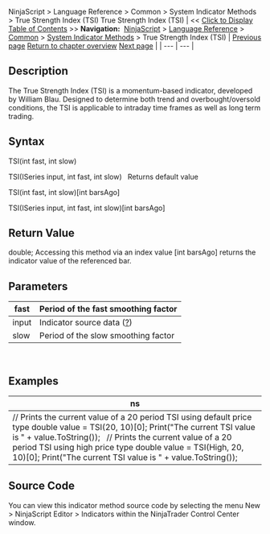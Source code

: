 ﻿
NinjaScript > Language Reference > Common > System Indicator Methods > True Strength Index (TSI)
True Strength Index (TSI)
| << [Click to Display Table of Contents](true_strength_index_tsi.md) >> **Navigation:**     [NinjaScript](ninjascript.md) > [Language Reference](language_reference_wip.md) > [Common](common.md) > [System Indicator Methods](indicators.md) > True Strength Index (TSI) | [Previous page](trend-lines.md) [Return to chapter overview](indicators.md) [Next page](ultimate_oscillator.md) |
| --- | --- |
## Description
The True Strength Index (TSI) is a momentum-based indicator, developed by William Blau. Designed to determine both trend and overbought/oversold conditions, the TSI is applicable to intraday time frames as well as long term trading.

## Syntax
TSI(int fast, int slow)  

TSI(ISeries<double> input, int fast, int slow)
 
Returns default value  

TSI(int fast, int slow)[int barsAgo]  

TSI(ISeries<double> input, int fast, int slow)[int barsAgo]

## Return Value
double; Accessing this method via an index value [int barsAgo] returns the indicator value of the referenced bar.

## Parameters
| fast | Period of the fast smoothing factor |
| --- | --- |
| input | Indicator source data ([?](valid_input_data_for_indicator.md)) |
| slow | Period of the slow smoothing factor |

 
## 
## Examples
| ns |
| --- |
| // Prints the current value of a 20 period TSI using default price type double value = TSI(20, 10)[0]; Print("The current TSI value is " + value.ToString());   // Prints the current value of a 20 period TSI using high price type double value = TSI(High, 20, 10)[0]; Print("The current TSI value is " + value.ToString()); |

## Source Code
You can view this indicator method source code by selecting the menu New > NinjaScript Editor > Indicators within the NinjaTrader Control Center window.
